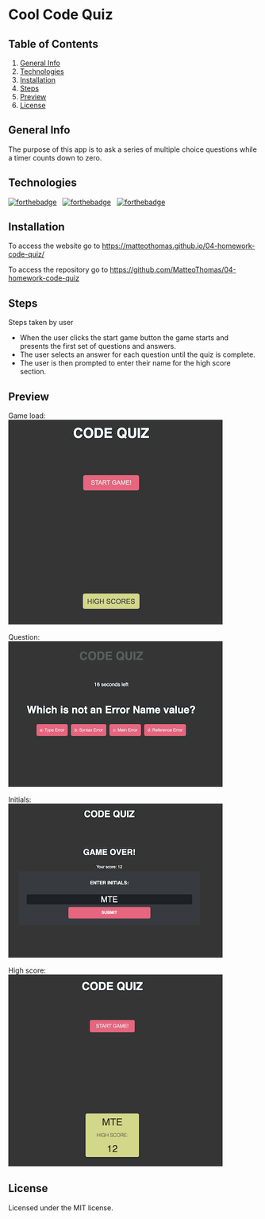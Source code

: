 # Cool Code Quiz

## Table of Contents
1. [General Info](#general-info)
2. [Technologies](#technologies)
3. [Installation](#installation)
4. [Steps](#Steps)
5. [Preview](#Preview)
6. [License](#License)

## General Info
The purpose of this app is to ask a series of multiple choice questions while a timer counts down to zero.

## Technologies 

[![forthebadge](https://forthebadge.com/images/badges/uses-js.svg)](https://forthebadge.com) &nbsp; [![forthebadge](https://forthebadge.com/images/badges/uses-css.svg)](https://forthebadge.com) &nbsp; [![forthebadge](https://forthebadge.com/images/badges/uses-html.svg)](https://forthebadge.com)

## Installation
To access the website go to https://matteothomas.github.io/04-homework-code-quiz/

To access the repository go to https://github.com/MatteoThomas/04-homework-code-quiz

## Steps
Steps taken by user
* When the user clicks the start game button the game starts and presents the first set of questions and answers.
* The user selects an answer for each question until the quiz is complete.
* The user is then prompted to enter their name for the high score section.

## Preview
Game load:  
![screenshot](assets/img/start.png)

Question:  
![screenshot](assets/img/question.png)

Initials:  
![screenshot](assets/img/initials.png)

High score:  
![screenshot](assets/img/highscore.png)

## License
Licensed under the MIT license.
	
